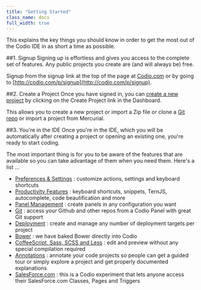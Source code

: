 ```yaml
---
title: "Getting Started"
class_name: docs
full_width: true
---
```


This explains the key things you should know in order to get the most out of the Codio IDE in as short a time as possible.

##1. Signup
Signing up is effortless and gives you access to the complete set of features. Any public projects you create are (and will always be) free.

Signup from the signup link at the top of the page at [Codio.com](http://codio.com) or by going to [http://codio.com/p/signup](http://codio.com/p/signup).


##2. Create a Project
Once you have signed in, you can [create a new project](/docs/console/creating) by clicking on the Create Project link in the Dashboard. 

This allows you to create a new project or import a Zip file or clone a [Git repo](/docs/git-viewing) or import a project from Mercurial.

##3. You're in the IDE
Once you're in the IDE, which you will be automatically after creating a project or opening an existing one, you're ready to start coding.

The most important thing is for you to be aware of the features that are available so you can take advantage of them when you need them. Here's a list ...

- [Preferences & Settings](/docs/settings-prefs) : customize actions, settings and keyboard shortcuts
- [Productivity Features](/docs/emmet) : keyboard shortcuts, snippets, TernJS, autocomplete, code beautification and more
- [Panel Management](/docs/panels) : create panels in any configuration you want
- [Git](/docs/git) : access your Github and other repos from a Codio Panel with great Git support
- [Deployment](/docs/deployment) : create and manage any number of deployment targets per project
- [Bower](/docs/bower) : we have baked Bower directly into Codio
- [CoffeeScript, Sass, SCSS and Less](/docs/compiling) : edit and preview without any special compilation required
- [Annotations](/docs/annotations) : annotate your code projects so people can get a guided tour or simply explore a project and get properly documented explanations
- [SalesForce.com](/docs/salesforce) : this is a Codio experiment that lets anyone access their SalesForce.com Classes, Pages and Triggers 
